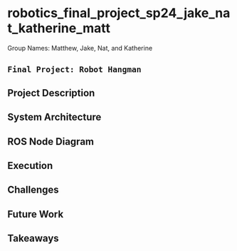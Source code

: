 # robotics_final_project_sp24_jake_nat_katherine_matt

Group Names: Matthew, Jake, Nat, and Katherine

`Final Project: Robot Hangman`
------------------

**Project Description**
------------------------

**System Architecture**
------------------------

**ROS Node Diagram**
------------------

**Execution**
---------------------

Challenges
--------------------------------

Future Work
--------------------------------

Takeaways
--------------------------------
